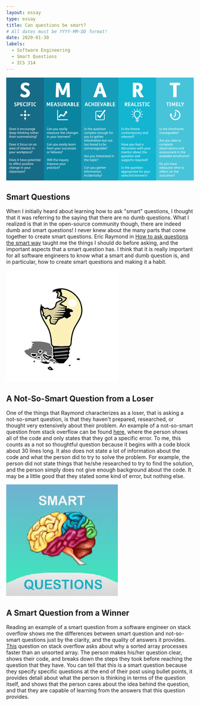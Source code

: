 ```yaml
---
layout: essay
type: essay
title: Can questions be smart?
# All dates must be YYYY-MM-DD format!
date: 2020-01-30
labels:
  - Software Engineering
  - Smart Questions
  - ICS 314
---
```


<img class="ui centered big rounded image" src="../images/smart-questions.png">

## Smart Questions
When I initially heard about learning how to ask "smart" questions, I thought that it was referring to the saying that there are no dumb questions. What I realized is that in the open-source community though, there are indeed dumb and smart questions! I never knew about the many parts that come together to create smart questions. Eric Raymond in [How to ask questions the smart way](http://www.catb.org/esr/faqs/smart-questions.html) taught me the things I should do before asking, and the important aspects that a smart question has. I think that it is really important for all software engineers to know what a smart and dumb question is, and in particular, how to create smart questions and making it a habit.

<img class="ui small right rounded floated image" src="../images/not-smart-q.jpg">

## A Not-So-Smart Question from a Loser
One of the things that Raymond characterizes as a loser, that is asking a not-so-smart question, is that they haven't prepared, researched, or thought very extensively about their problem. An example of a not-so-smart question from stack overflow can be found [here](https://stackoverflow.com/questions/60000660/textoverflow-ellipsis-in-widget-text-not-work), where the person shows all of the code and only states that they got a specific error. To me, this counts as a not so thoughtful question because it begins with a code block about 30 lines long. It also does not state a lot of information about the code and what the person did to try to solve the problem. For example, the person did not state things that he/she researched to try to find the solution, and the person simply does not give enough background about the code. It may be a little good that they stated some kind of error, but nothing else.

<img class="ui small right rounded floated image" src="../images/smart-question2.jpg">

## A Smart Question from a Winner
Reading an example of a smart question from a software engineer on stack overflow shows me the differences between smart question and not-so-smart questions just by the clarity, and the quality of answers it provides. [This](https://stackoverflow.com/questions/11227809/why-is-processing-a-sorted-array-faster-than-processing-an-unsorted-array) question on stack overflow asks about why a sorted array processes faster than an unsorted array. The person makes his/her question clear, shows their code, and breaks down the steps they took before reaching the question that they have. You can tell that this is a smart question because they specify specific questions at the end of their post using bullet points, it provides detail about what the person is thinking in terms of the question itself, and shows that the person cares about the idea behind the question, and that they are capable of learning from the answers that this question provides.
